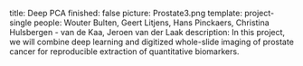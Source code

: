 title: Deep PCA
finished: false
picture: Prostate3.png
template: project-single
people: Wouter Bulten, Geert Litjens, Hans Pinckaers, Christina Hulsbergen - van de Kaa,  Jeroen van der Laak
description: In this project, we will combine deep learning and digitized whole-slide imaging of prostate cancer for reproducible extraction of quantitative biomarkers.
